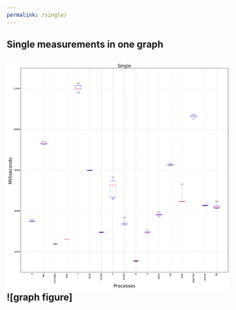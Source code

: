 ```yaml
---
permalink: /single/
---
```


 ## Single measurements in one graph

 ## ![graph figure](./images/single/single.png)![graph figure]